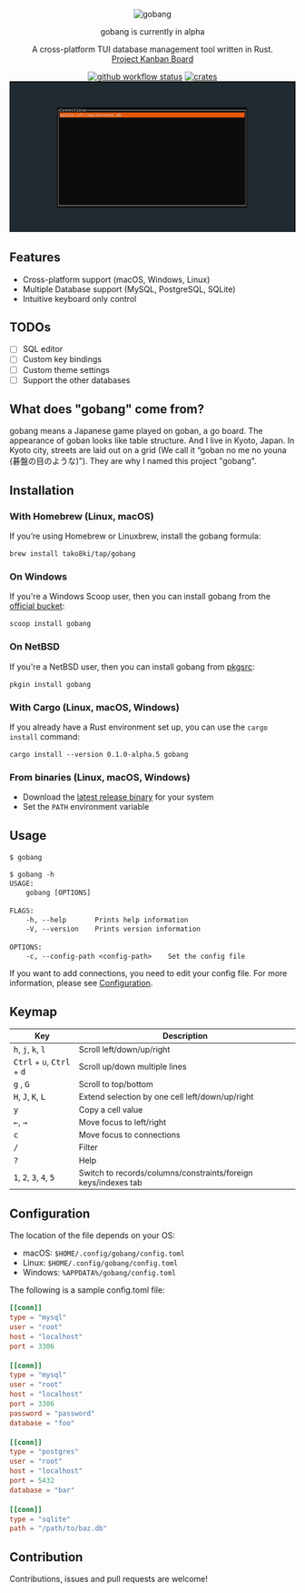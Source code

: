 <div align="center">

![gobang](./resources/logo.png)

gobang is currently in alpha

A cross-platform TUI database management tool written in Rust.  
[Project Kanban Board](https://github.com/users/andyslucky/projects/2)

[![github workflow status](https://img.shields.io/github/workflow/status/TaKO8Ki/gobang/CI/main)](https://github.com/TaKO8Ki/gobang/actions) [![crates](https://img.shields.io/crates/v/gobang.svg?logo=rust)](https://crates.io/crates/gobang)
![gobang](./resources/gobang.gif)

</div>

## Features

- Cross-platform support (macOS, Windows, Linux)
- Multiple Database support (MySQL, PostgreSQL, SQLite)
- Intuitive keyboard only control

## TODOs

- [ ] SQL editor
- [ ] Custom key bindings
- [ ] Custom theme settings
- [ ] Support the other databases

## What does "gobang" come from?

gobang means a Japanese game played on goban, a go board. The appearance of goban looks like table structure. And I live in Kyoto, Japan. In Kyoto city, streets are laid out on a grid (We call it “goban no me no youna (碁盤の目のような)”). They are why I named this project "gobang".

## Installation

### With Homebrew (Linux, macOS)

If you’re using Homebrew or Linuxbrew, install the gobang formula:

```
brew install tako8ki/tap/gobang
```

### On Windows

If you're a Windows Scoop user, then you can install gobang from the [official bucket](https://github.com/ScoopInstaller/Main/blob/master/bucket/gobang.json):

```
scoop install gobang
```

### On NetBSD

If you're a NetBSD user, then you can install gobang from [pkgsrc](https://pkgsrc.se/databases/gobang):

```
pkgin install gobang
```

### With Cargo (Linux, macOS, Windows)

If you already have a Rust environment set up, you can use the `cargo install` command:

```
cargo install --version 0.1.0-alpha.5 gobang
```

### From binaries (Linux, macOS, Windows)

- Download the [latest release binary](https://github.com/TaKO8Ki/gobang/releases) for your system
- Set the `PATH` environment variable

## Usage

```
$ gobang
```

```
$ gobang -h
USAGE:
    gobang [OPTIONS]

FLAGS:
    -h, --help       Prints help information
    -V, --version    Prints version information

OPTIONS:
    -c, --config-path <config-path>    Set the config file
```

If you want to add connections, you need to edit your config file. For more information, please see [Configuration](#Configuration).

## Keymap

| Key | Description |
| ---- | ---- |
| <kbd>h</kbd>, <kbd>j</kbd>, <kbd>k</kbd>, <kbd>l</kbd> | Scroll left/down/up/right |
| <kbd>Ctrl</kbd> + <kbd>u</kbd>, <kbd>Ctrl</kbd> + <kbd>d</kbd> | Scroll up/down multiple lines |
| <kbd>g</kbd> , <kbd>G</kbd> | Scroll to top/bottom |
| <kbd>H</kbd>, <kbd>J</kbd>, <kbd>K</kbd>, <kbd>L</kbd> | Extend selection by one cell left/down/up/right |
| <kbd>y</kbd> | Copy a cell value |
| <kbd>←</kbd>, <kbd>→</kbd> | Move focus to left/right |
| <kbd>c</kbd> | Move focus to connections |
| <kbd>/</kbd> | Filter |
| <kbd>?</kbd> | Help |
| <kbd>1</kbd>, <kbd>2</kbd>, <kbd>3</kbd>, <kbd>4</kbd>, <kbd>5</kbd> | Switch to records/columns/constraints/foreign keys/indexes tab |

## Configuration

The location of the file depends on your OS:

- macOS: `$HOME/.config/gobang/config.toml`
- Linux: `$HOME/.config/gobang/config.toml`
- Windows: `%APPDATA%/gobang/config.toml`

The following is a sample config.toml file:

```toml
[[conn]]
type = "mysql"
user = "root"
host = "localhost"
port = 3306

[[conn]]
type = "mysql"
user = "root"
host = "localhost"
port = 3306
password = "password"
database = "foo"

[[conn]]
type = "postgres"
user = "root"
host = "localhost"
port = 5432
database = "bar"

[[conn]]
type = "sqlite"
path = "/path/to/baz.db"
```

## Contribution

Contributions, issues and pull requests are welcome!
